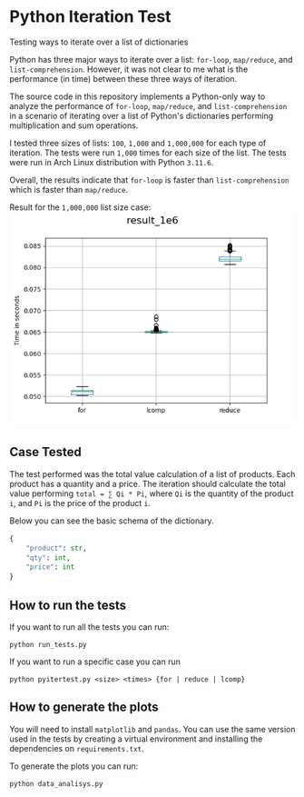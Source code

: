# Python Iteration Test

Testing ways to iterate over a list of dictionaries

Python has three major ways to iterate over a list: `for-loop`, `map/reduce`, and `list-comprehension`.
However, it was not clear to me what is the performance (in time) between these three ways of iteration.

The source code in this repository implements a Python-only way to analyze the performance of `for-loop`, `map/reduce`, and `list-comprehension` in a scenario of iterating over a list of Python's dictionaries performing multiplication and sum operations.

I tested three sizes of lists: `100`, `1,000` and `1,000,000` for each type of iteration. The tests were run `1,000` times for each size of the list. The tests were run in Arch Linux distribution with Python `3.11.6`.

Overall, the results indicate that `for-loop` is faster than `list-comprehension` which is faster than `map/reduce`.

Result for the `1,000,000` list size case:
![Result for the 1e6 list size case](results/result_1e6/boxplot.png)

## Case Tested

The test performed was the total value calculation of a list of products. 
Each product has a quantity and a price.
The iteration should calculate the total value performing `total = ∑ Qi * Pi`,
where `Qi` is the quantity of the product `i`, and `Pi` is the price of the product `i`.

Below you can see the basic schema of the dictionary.

```python
{
    "product": str,
    "qty": int,
    "price": int
}
```

## How to run the tests

If you want to run all the tests you can run:
```
python run_tests.py
```

If you want to run a specific case you can run
```
python pyitertest.py <size> <times> {for | reduce | lcomp}
```

## How to generate the plots

You will need to install `matplotlib` and `pandas`. You can use the same version used in the tests by creating a virtual environment and installing the dependencies on `requirements.txt`.

To generate the plots you can run:
```
python data_analisys.py
```